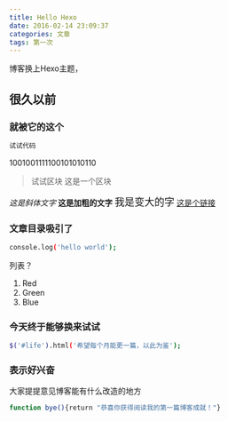 ```yaml
---
title: Hello Hexo
date: 2016-02-14 23:09:37
categories: 文章
tags: 第一次
---
```

博客换上Hexo主题，
## 很久以前
<!-- more -->
### 就被它的这个

``` bash
试试代码
```
1001001111100101010110

>试试区块 这是一个区块

*这是斜体文字* 
**这是加粗的文字** 
<font size=4>我是变大的字</font>
[这是个链接](https://mp.weixin.qq.com/debug/wxadoc/dev/framework/performance/tips.html)

### 文章目录吸引了

``` bash
console.log('hello world');
```
列表？
1. Red
2. Green
3. Blue

### 今天终于能够换来试试

``` bash
$('#life').html('希望每个月能更一篇，以此为鉴');
```
### 表示好兴奋

大家提提意见博客能有什么改造的地方

``` bash
function bye(){return "恭喜你获得阅读我的第一篇博客成就！"}
```
